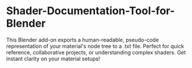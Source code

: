 # Shader-Documentation-Tool-for-Blender
This Blender add-on exports a human-readable, pseudo-code representation of your material's node tree to a .txt file. Perfect for quick reference, collaborative projects, or understanding complex shaders. Get instant clarity on your material setups!
